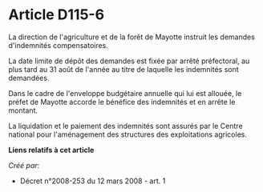 # Article D115-6

La direction de l'agriculture et de la forêt de Mayotte instruit les demandes d'indemnités compensatoires. 

La date limite de dépôt des demandes est fixée par arrêté préfectoral, au plus tard au 31 août de l'année au titre de
laquelle les indemnités sont demandées. 

Dans le cadre de l'enveloppe budgétaire annuelle qui lui est allouée, le préfet de Mayotte accorde le bénéfice des indemnités
et en arrête le montant. 

La liquidation et le paiement des indemnités sont assurés par le Centre national pour l'aménagement des structures des
exploitations agricoles.

**Liens relatifs à cet article**

_Créé par_:

  - Décret n°2008-253 du 12 mars 2008 - art. 1
